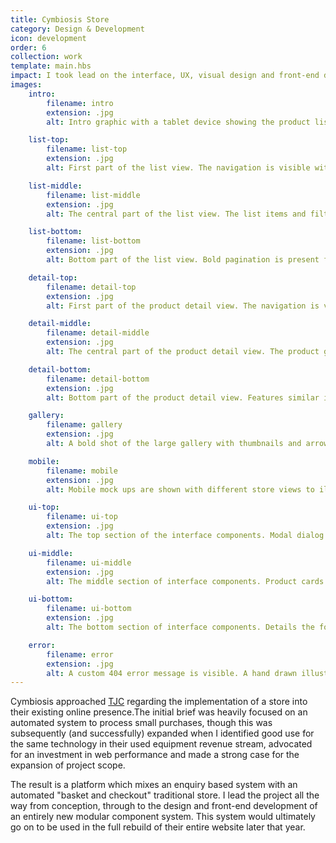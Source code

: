 ```yaml
---
title: Cymbiosis Store
category: Design & Development
icon: development
order: 6
collection: work
template: main.hbs
impact: I took lead on the interface, UX, visual design and front-end development for this fresh looking responsive store, built specifically for high-end audio enthusiasts.
images:
    intro:
        filename: intro
        extension: .jpg
        alt: Intro graphic with a tablet device showing the product list view. It is flanked by other single product views.

    list-top:
        filename: list-top
        extension: .jpg
        alt: First part of the list view. The navigation is visible with large slider image directly below. Page name and description follow.

    list-middle:
        filename: list-middle
        extension: .jpg
        alt: The central part of the list view. The list items and filter options are clearly visible.

    list-bottom:
        filename: list-bottom
        extension: .jpg
        alt: Bottom part of the list view. Bold pagination is present followed by a mailing list sign up control and footer.

    detail-top:
        filename: detail-top
        extension: .jpg
        alt: First part of the product detail view. The navigation is visible with the product name and description below.

    detail-middle:
        filename: detail-middle
        extension: .jpg
        alt: The central part of the product detail view. The product gallery is clearly visible along with product price and other information.

    detail-bottom:
        filename: detail-bottom
        extension: .jpg
        alt: Bottom part of the product detail view. Features similar items in a list as well as the site footer and other information.

    gallery:
        filename: gallery
        extension: .jpg
        alt: A bold shot of the large gallery with thumbnails and arrow pagination.

    mobile:
        filename: mobile
        extension: .jpg
        alt: Mobile mock ups are shown with different store views to illustrate how they adapt to different screen sizes.

    ui-top:
        filename: ui-top
        extension: .jpg
        alt: The top section of the interface components. Modal dialog designs are clearly visible.

    ui-middle:
        filename: ui-middle
        extension: .jpg
        alt: The middle section of interface components. Product cards are shown with their different styles or either a list or grid format.

    ui-bottom:
        filename: ui-bottom
        extension: .jpg
        alt: The bottom section of interface components. Details the form validation messages and various buttons and widgets.

    error:
        filename: error
        extension: .jpg
        alt: A custom 404 error message is visible. A hand drawn illustration of a broken record is accompanied by 404 text and description.
---
```


Cymbiosis approached <a href="http://tjcuk.co.uk/" target="_blank" title="TJC homepage">TJC</a> regarding the implementation of a store into their existing online presence.The initial brief was heavily focused on an automated system to process small purchases, though this was subsequently (and successfully) expanded when I identified good use for the same technology in their used equipment revenue stream, advocated for an investment in web performance and made a strong case for the expansion of project scope.

The result is a platform which mixes an enquiry based system with an automated "basket and checkout" traditional store. I lead the project all the way from conception, through to the design and front-end development of an entirely new modular component system. This system would ultimately go on to be used in the full rebuild of their entire website later that&nbsp;year.